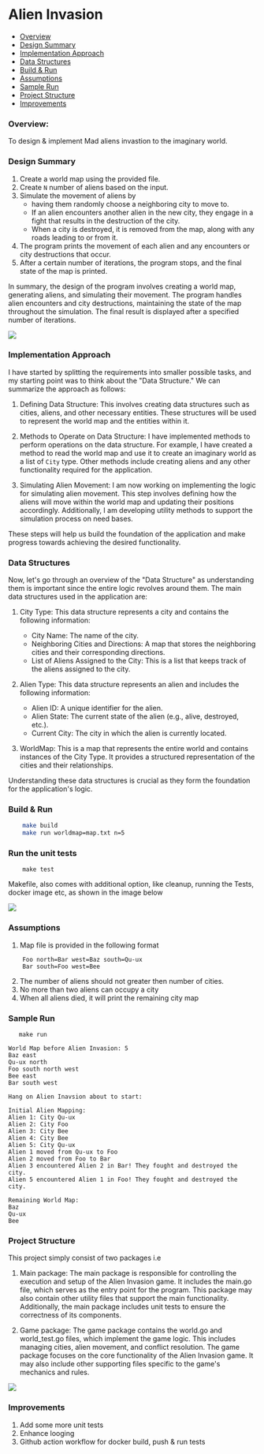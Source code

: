 # Alien Invasion
* [Overview](#overview)
* [Design Summary](#design-summary)
* [Implementation Approach](#implementation-approach)
* [Data Structures](#data-structures)
* [Build & Run](#build-run)
* [Assumptions](#assumptions)
* [Sample Run](#sample-run)
* [Project Structure](#project-structure)
* [Improvements](#improvement)
### Overview: 
 To design & implement Mad aliens invastion to the imaginary world.

### Design Summary
1. Create a world map using the provided file.
2. Create `N` number of aliens based on the input.
3. Simulate the movement of aliens by 
    - having them randomly choose a neighboring city to move to. 
    - If an alien encounters another alien in the new city, they engage in a fight that results in the destruction of the city.
    - When a city is destroyed, it is removed from the map, along with any roads leading to or from it.
4. The program prints the movement of each alien and any encounters or city destructions that occur.
5. After a certain number of iterations, the program stops, and the final state of the map is printed.

In summary, the design of the program involves creating a world map, generating aliens, and simulating their movement. The program handles alien encounters and city destructions, maintaining the state of the map throughout the simulation. The final result is displayed after a specified number of iterations.

<img src="images/alien-invasion.png" />

### Implementation Approach 
I have started by splitting the requirements into smaller possible tasks, and my starting point was to think about the "Data Structure." We can summarize the approach as follows:

1. Defining Data Structure: This involves creating data structures such as cities, aliens, and other necessary entities. These structures will be used to represent the world map and the entities within it.

2. Methods to Operate on Data Structure: I have implemented methods to perform operations on the data structure. For example, I have created a method to read the world map and use it to create an imaginary world as a list of `City` type. Other methods include creating aliens and any other functionality required for the application.

3. Simulating Alien Movement: I am now working on implementing the logic for simulating alien movement. This step involves defining how the aliens will move within the world map and updating their positions accordingly. Additionally, I am developing utility methods to support the simulation process on need bases.

These steps will help us build the foundation of the application and make progress towards achieving the desired functionality.

### Data Structures
Now, let's go through an overview of the "Data Structure" as understanding them is important since the entire logic revolves around them. The main data structures used in the application are:

1. City Type: This data structure represents a city and contains the following information:
   - City Name: The name of the city.
   - Neighboring Cities and Directions: A map that stores the neighboring cities and their corresponding directions.
   - List of Aliens Assigned to the City: This is a list that keeps track of the aliens assigned to the city.

2. Alien Type: This data structure represents an alien and includes the following information:
   - Alien ID: A unique identifier for the alien.
   - Alien State: The current state of the alien (e.g., alive, destroyed, etc.).
   - Current City: The city in which the alien is currently located.

3. WorldMap: This is a map that represents the entire world and contains instances of the City Type. It provides a structured representation of the cities and their relationships.

Understanding these data structures is crucial as they form the foundation for the application's logic.

### Build & Run
```bash
    make build
    make run worldmap=map.txt n=5
```
### Run the unit tests
```
    make test
```
 Makefile, also comes with additional option, like cleanup, running the Tests, docker image etc, as shown in the image below

<img src="images/makefile.png" />

### Assumptions 
1. Map file is provided in the following format
```
    Foo north=Bar west=Baz south=Qu-ux
    Bar south=Foo west=Bee
```
2. The number of aliens should not greater then number of cities.
3. No more than two aliens can occupy a city
4. When all aliens died, it will print the remaining city map

### Sample Run
```
   make run
```
```
World Map before Alien Invasion: 5
Baz east
Qu-ux north
Foo south north west
Bee east
Bar south west

Hang on Alien Inavsion about to start:

Initial Alien Mapping:
Alien 1: City Qu-ux
Alien 2: City Foo
Alien 3: City Bee
Alien 4: City Bee
Alien 5: City Qu-ux
Alien 1 moved from Qu-ux to Foo
Alien 2 moved from Foo to Bar
Alien 3 encountered Alien 2 in Bar! They fought and destroyed the city.
Alien 5 encountered Alien 1 in Foo! They fought and destroyed the city.

Remaining World Map:
Baz 
Qu-ux 
Bee 
```

### Project Structure
This project simply consist of two packages i.e

1. Main package: The main package is responsible for controlling the execution and setup of the Alien Invasion game. It includes the main.go file, which serves as the entry point for the program. This package may also contain other utility files that support the main functionality. Additionally, the main package includes unit tests to ensure the correctness of its components.

2. Game package: The game package contains the world.go and world_test.go files, which implement the game logic. This includes managing cities, alien movement, and conflict resolution. The game package focuses on the core functionality of the Alien Invasion game. It may also include other supporting files specific to the game's mechanics and rules.

<img src="images/folder-structure.png" />

### Improvements
1. Add some more unit tests
2. Enhance looging
3. Github action workflow for docker build, push & run tests